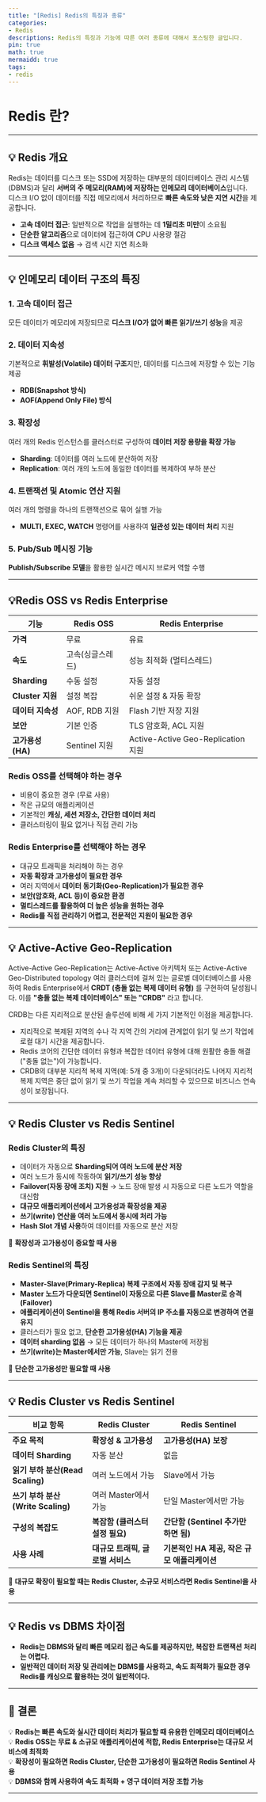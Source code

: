 ```yaml
---
title: "[Redis] Redis의 특징과 종류"
categories:
- Redis
descriptions: Redis의 특징과 기능에 따른 여러 종류에 대해서 포스팅한 글입니다.
pin: true
math: true
mermaidd: true
tags:
- redis
---
```


#  Redis 란?

---
## 💡 Redis 개요  
Redis는 데이터를 디스크 또는 SSD에 저장하는 대부분의 데이터베이스 관리 시스템(DBMS)과 달리 **서버의 주 메모리(RAM)에 저장하는 인메모리 데이터베이스**입니다.  
디스크 I/O 없이 데이터를 직접 메모리에서 처리하므로 **빠른 속도와 낮은 지연 시간**을 제공합니다.  

- **고속 데이터 접근**: 일반적으로 작업을 실행하는 데 **1밀리초 미만**이 소요됨  
- **단순한 알고리즘**으로 데이터에 접근하여 CPU 사용량 절감  
- **디스크 액세스 없음** → 검색 시간 지연 최소화  

---

##  💡 인메모리 데이터 구조의 특징  

### 1. 고속 데이터 접근  
모든 데이터가 메모리에 저장되므로 **디스크 I/O가 없어 빠른 읽기/쓰기 성능**을 제공  

### 2. 데이터 지속성  
기본적으로 **휘발성(Volatile) 데이터 구조**지만, 데이터를 디스크에 저장할 수 있는 기능 제공  
- **RDB(Snapshot 방식)**  
- **AOF(Append Only File) 방식**  

### 3. 확장성  
여러 개의 Redis 인스턴스를 클러스터로 구성하여 **데이터 저장 용량을 확장 가능**  
- **Sharding**: 데이터를 여러 노드에 분산하여 저장  
- **Replication**: 여러 개의 노드에 동일한 데이터를 복제하여 부하 분산  

### 4. 트랜잭션 및 Atomic 연산 지원  
여러 개의 명령을 하나의 트랜잭션으로 묶어 실행 가능  
- **MULTI, EXEC, WATCH** 명령어를 사용하여 **일관성 있는 데이터 처리** 지원  

### 5. Pub/Sub 메시징 기능  
**Publish/Subscribe 모델**을 활용한 실시간 메시지 브로커 역할 수행  

---

## 💡Redis OSS vs Redis Enterprise

| **기능** | **Redis OSS** | **Redis Enterprise** |
|--------|-------------|------------------|
| **가격** | 무료 | 유료 |
| **속도** | 고속(싱글스레드) | 성능 최적화 (멀티스레드) |
| **Sharding** | 수동 설정 | 자동 설정 |
| **Cluster 지원** | 설정 복잡 | 쉬운 설정 & 자동 확장 |
| **데이터 지속성** | AOF, RDB 지원 | Flash 기반 저장 지원 |
| **보안** | 기본 인증 | TLS 암호화, ACL 지원 |
| **고가용성(HA)** | Sentinel 지원 | Active-Active Geo-Replication 지원 |

### Redis OSS를 선택해야 하는 경우  
-  비용이 중요한 경우 (무료 사용)  
-  작은 규모의 애플리케이션  
-  기본적인 **캐싱, 세션 저장소, 간단한 데이터 처리**  
-  클러스터링이 필요 없거나 직접 관리 가능  

### Redis Enterprise를 선택해야 하는 경우  
-  대규모 트래픽을 처리해야 하는 경우  
-  **자동 확장과 고가용성이 필요한 경우**  
-  여러 지역에서 **데이터 동기화(Geo-Replication)가 필요한 경우**  
-  **보안(암호화, ACL 등)이 중요한 환경**  
-  **멀티스레드를 활용하여 더 높은 성능을 원하는 경우**  
-  **Redis를 직접 관리하기 어렵고, 전문적인 지원이 필요한 경우**  
 
---

## 💡 Active-Active Geo-Replication

Active-Active Geo-Replication는 Active-Active 아키텍처 또는 Active-Active Geo-Distributed topology 여러 클러스터에 걸쳐 있는 글로벌 데이터베이스를 사용하여 Redis Enterprise에서 **CRDT (충돌 없는 복제 데이터 유형)** 를 구현하여 달성됩니다. 이를 **"충돌 없는 복제 데이터베이스" 또는 "CRDB"** 라고 합니다.

CRDB는 다른 지리적으로 분산된 솔루션에 비해 세 가지 기본적인 이점을 제공합니다.

- 지리적으로 복제된 지역의 수나 각 지역 간의 거리에 관계없이 읽기 및 쓰기 작업에 로컬 대기 시간을 제공합니다.
- Redis 코어의 간단한 데이터 유형과 복잡한 데이터 유형에 대해 원활한 충돌 해결("충돌 없는")이 가능합니다.
- CRDB의 대부분 지리적 복제 지역(예: 5개 중 3개)이 다운되더라도 나머지 지리적 복제 지역은 중단 없이 읽기 및 쓰기 작업을 계속 처리할 수 있으므로 비즈니스 연속성이 보장됩니다.


---

##  💡 Redis Cluster vs Redis Sentinel  

###  Redis Cluster의 특징  
-  데이터가 자동으로 **Sharding되어 여러 노드에 분산 저장**  
-  여러 노드가 동시에 작동하여 **읽기/쓰기 성능 향상**  
-  **Failover(자동 장애 조치) 지원** → 노드 장애 발생 시 자동으로 다른 노드가 역할을 대신함  
-  **대규모 애플리케이션에서 고가용성과 확장성을 제공**  
-  **쓰기(write) 연산을 여러 노드에서 동시에 처리 가능**  
-  **Hash Slot 개념 사용**하여 데이터를 자동으로 분산 저장  

📌 **확장성과 고가용성이 중요할 때 사용**  

###  Redis Sentinel의 특징  
-  **Master-Slave(Primary-Replica) 복제 구조에서 자동 장애 감지 및 복구**  
-  **Master 노드가 다운되면 Sentinel이 자동으로 다른 Slave를 Master로 승격(Failover)**  
-  **애플리케이션이 Sentinel을 통해 Redis 서버의 IP 주소를 자동으로 변경하여 연결 유지**  
-  클러스터가 필요 없고, **단순한 고가용성(HA) 기능을 제공**  
-  **데이터 sharding 없음** → 모든 데이터가 하나의 Master에 저장됨  
-  **쓰기(write)는 Master에서만 가능**, Slave는 읽기 전용  

📌 **단순한 고가용성만 필요할 때 사용**  

---

##  💡 Redis Cluster vs Redis Sentinel 

| **비교 항목** | **Redis Cluster** | **Redis Sentinel** |
|-------------|------------------|------------------|
| **주요 목적** | **확장성 & 고가용성** | **고가용성(HA) 보장** |
| **데이터 Sharding** |  자동 분산 |  없음 |
| **읽기 부하 분산(Read Scaling)** | 여러 노드에서 가능 | Slave에서 가능 |
| **쓰기 부하 분산(Write Scaling)** | 여러 Master에서 가능 | 단일 Master에서만 가능 |
| **구성의 복잡도** | **복잡함 (클러스터 설정 필요)** | **간단함 (Sentinel 추가만 하면 됨)** |
| **사용 사례** | **대규모 트래픽, 글로벌 서비스** | **기본적인 HA 제공, 작은 규모 애플리케이션** |

📌 **대규모 확장이 필요할 때는 Redis Cluster, 소규모 서비스라면 Redis Sentinel을 사용**  

---

## 💡 Redis vs DBMS 차이점  

-  **Redis는 DBMS와 달리 빠른 메모리 접근 속도를 제공하지만, 복잡한 트랜잭션 처리는 어렵다.**  
-  **일반적인 데이터 저장 및 관리에는 DBMS를 사용하고, 속도 최적화가 필요한 경우 Redis를 캐싱으로 활용하는 것이 일반적이다.**  

---

##  📝 결론  

💡 **Redis는 빠른 속도와 실시간 데이터 처리가 필요할 때 유용한 인메모리 데이터베이스**  
💡 **Redis OSS는 무료 & 소규모 애플리케이션에 적합, Redis Enterprise는 대규모 서비스에 최적화**  
💡 **확장성이 필요하면 Redis Cluster, 단순한 고가용성이 필요하면 Redis Sentinel 사용**  
💡 **DBMS와 함께 사용하여 속도 최적화 + 영구 데이터 저장 조합 가능**  

---
